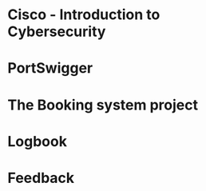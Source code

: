# Cisco - Introduction to Cybersecurity
#  PortSwigger
# The Booking system project
# Logbook
# Feedback
